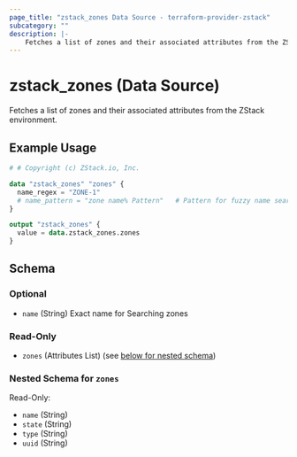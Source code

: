 ```yaml
---
page_title: "zstack_zones Data Source - terraform-provider-zstack"
subcategory: ""
description: |-
    Fetches a list of zones and their associated attributes from the ZStack environment.
---
```


# zstack_zones (Data Source)

Fetches a list of zones and their associated attributes from the ZStack environment.

## Example Usage

```terraform
# # Copyright (c) ZStack.io, Inc.

data "zstack_zones" "zones" {
  name_regex = "ZONE-1"
  # name_pattern = "zone name% Pattern"   # Pattern for fuzzy name search, similar to MySQL LIKE. Use % for multiple characters and _ for exactly one character.
}

output "zstack_zones" {
  value = data.zstack_zones.zones
}
```

<!-- schema generated by tfplugindocs -->
## Schema

### Optional

- `name` (String) Exact name for Searching  zones

### Read-Only

- `zones` (Attributes List) (see [below for nested schema](#nestedatt--zones))

<a id="nestedatt--zones"></a>
### Nested Schema for `zones`

Read-Only:

- `name` (String)
- `state` (String)
- `type` (String)
- `uuid` (String)



